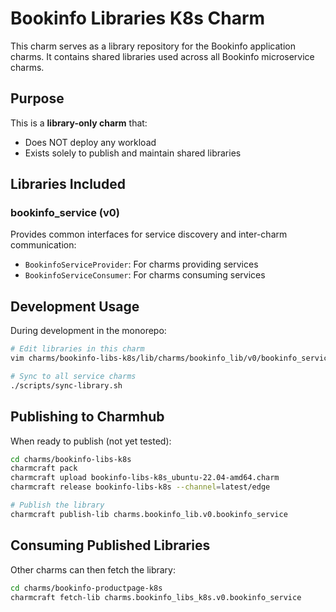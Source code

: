 # Bookinfo Libraries K8s Charm

This charm serves as a library repository for the Bookinfo application charms. It contains shared libraries used across all Bookinfo microservice charms.

## Purpose

This is a **library-only charm** that:
- Does NOT deploy any workload
- Exists solely to publish and maintain shared libraries

## Libraries Included

### bookinfo_service (v0)
Provides common interfaces for service discovery and inter-charm communication:
- `BookinfoServiceProvider`: For charms providing services
- `BookinfoServiceConsumer`: For charms consuming services

## Development Usage

During development in the monorepo:

```bash
# Edit libraries in this charm
vim charms/bookinfo-libs-k8s/lib/charms/bookinfo_lib/v0/bookinfo_service.py

# Sync to all service charms
./scripts/sync-library.sh
```

## Publishing to Charmhub

When ready to publish (not yet tested):

```bash
cd charms/bookinfo-libs-k8s
charmcraft pack
charmcraft upload bookinfo-libs-k8s_ubuntu-22.04-amd64.charm
charmcraft release bookinfo-libs-k8s --channel=latest/edge

# Publish the library
charmcraft publish-lib charms.bookinfo_lib.v0.bookinfo_service
```

## Consuming Published Libraries

Other charms can then fetch the library:

```bash
cd charms/bookinfo-productpage-k8s
charmcraft fetch-lib charms.bookinfo_libs_k8s.v0.bookinfo_service
```
